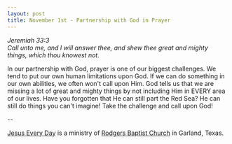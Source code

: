 ```yaml
---
layout: post
title: November 1st - Partnership with God in Prayer
---
```


_Jeremiah 33:3  
Call unto me, and I will answer thee, and shew thee great and mighty
things, which thou knowest not._

In our partnership with God, prayer is one of our biggest
challenges. We tend to put our own human limitations upon God. If we
can do something in our own abilities, we often won't call upon Him.
God tells us that we are missing a lot of great and mighty things by
not including Him in EVERY area of our lives. Have you forgotten that
He can still part the Red Sea? He can still do things you can't
imagine! Take the challenge and call upon God!

 --

<a href=http://jesuseveryday.net>Jesus Every Day</a> is a ministry of <a href=http://rodgersbaptist.net>Rodgers Baptist Church</a> in Garland, Texas.
